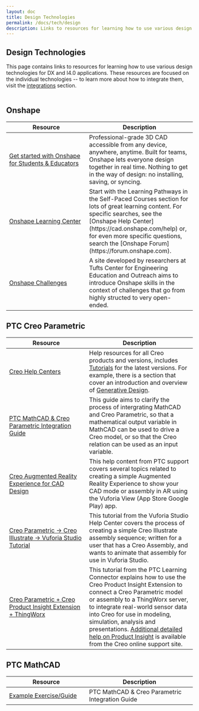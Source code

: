 ```yaml
---
layout: doc
title: Design Technologies
permalink: /docs/tech/design
description: Links to resources for learning how to use various design technologies for DX and I4.0 applications.
---
```


<section class="section">
    <h2>Design Technologies</h2>
    <div>This page contains links to resources for learning how to use various design technologies for DX and I4.0 applications. These resources are focused on the individual technologies -- to learn more about how to integrate them, visit the <a href="/docs/integrations">integrations</a> section.<br /><br />
    </div>
    <div class="container">
        <h2>Onshape</h2>
        <div>
            <table>
                <thead>
                    <tr>
                        <th width="200">Resource</th>
                        <th>Description</th>
                    </tr>
                </thead>
                <tbody>
                    <tr>
                        <td><a href="https://www.onshape.com/en/education/">Get started with Onshape for Students & Educators</a></td>
                        <td>Professional-grade 3D CAD accessible from any device, anywhere, anytime. Built for teams, Onshape lets everyone design together in real time. Nothing to get in the way of design: no installing, saving, or syncing.</td>
                    </tr>
                    <tr>
                        <td><a href="https://learn.onshape.com">Onshape Learning Center</a></td>
                        <td>Start with the Learning Pathways in the Self-Paced Courses section for lots of great learning content. For specific searches, see the [Onshape Help Center](https://cad.onshape.com/help) or, for even more specific questions, search the [Onshape Forum](https://forum.onshape.com).</td>
                    </tr>
                    <tr>
                        <td><a href="https://sites.google.com/view/onshape-challenges/home">Onshape Challenges</a></td>
                        <td>A site developed by researchers at Tufts Center for Engineering Education and Outreach aims to introduce Onshape skills in the context of challenges that go from highly structed to very open-ended.</td>
                    </tr>
                </tbody>
            </table>
        </div>
    </div>
    <div class="container">
        <h2>PTC Creo Parametric</h2>
        <div>
            <table>
                <thead>
                    <tr>
                        <th width="200">Resource</th>
                        <th>Description</th>
                    </tr>
                </thead>
                <tbody>
                    <tr>
                        <td><a href="https://www.ptc.com/en/support/help/Creo">Creo Help Centers</a></td>
                        <td>Help resources for all Creo products and versions, includes <a href="https://support.ptc.com/help/creo/creo_pma/r7.0/usascii/#page/tutorials_pma%2Fonline_help%2Faux_files%2Fpma_tutorials.html%23">Tutorials</a> for the latest versions. For example, there is a section that cover an introduction and overview of <a href="https://support.ptc.com/help/creo/creo_pma/r7.0/usascii/#page/generative_design/online_help/aux_files/generative_design.html#">Generative Design</a>.</td>
                    </tr>
                    <tr>
                        <td><a href="https://apps.ptc.com/schools/curriculum/DX/MathCAD-Creo-DX.pdf">PTC MathCAD & Creo Parametric Integration Guide</a></td>
                        <td>This guide aims to clarify the process of intergrating MathCAD and Creo Parametric, so that a mathematical output variable in MathCAD can be used to drive a Creo model, or so that the Creo relation can be used as an input variable.</td>
                    </tr>
                    <tr>
                        <td><a href="https://support.ptc.com/help/creo/creo_pma/r6.0/usascii/index.html#page/fundamentals%2Far_vr%2Fabout_ar_experience_for_cad_design.html%23">Creo Augmented Reality Experience for CAD Design</a></td>
                        <td>This help content from PTC support covers several topics related to creating a simple Augmented Reality Experience to show your CAD mode or assembly in AR using the Vuforia View (App Store Google Play) app. </td>
                    </tr>
                    <tr>
                        <td><a href="http://support.ptc.com/help/vuforia/studio/en/#page/Studio_Help_Center%2FCreateAnimationSequence.html%23">Creo Parametric → Creo Illustrate → Vuforia Studio Tutorial</a></td>
                        <td>This tutorial from the Vuforia Studio Help Center covers the process of creating a simple Creo Illustrate assembly sequence; written for a user that has a Creo Assembly, and wants to animate that assembly for use in Vuforia Studio.</td>
                    </tr>
                    <tr>
                        <td><a href="https://learningconnector.ptc.com/content/tut-5552/creo-product-insight-extension-introduction">Creo Parametric + Creo Product Insight Extension + ThingWorx</a></td>
                        <td>This tutorial from the PTC Learning Connector explains how to use the Creo Product Insight Extension to connect a Creo Parametric model or assembly to a ThingWorx server, to integrate real-world sensor data into Creo for use in modeling, simulation, analysis and presentations. <a href="https://support.ptc.com/help/creo/creo_pma/r6.0/usascii/index.html#page/assembly%2Finstrumented_assemblies%2FProduct_Insight_Overview.html%23">Additional detailed help on Product Insight</a> is available from the Creo online support site.</td>
                    </tr>
                </tbody>
            </table>
        </div>
    </div>
    <div class="container">
        <h2>PTC MathCAD</h2>
        <div>
            <table>
                <thead>
                    <tr>
                        <th width="200">Resource</th>
                        <th>Description</th>
                    </tr>
                </thead>
                <tbody>
                    <tr>
                        <td><a href="https://apps.ptc.com/schools/curriculum/DX/MathCAD-Creo-DX.pdf">Example Exercise/Guide</a></td>
                        <td>PTC MathCAD & Creo Parametric Integration Guide</td>
                    </tr>
                </tbody>
            </table>
        </div>
    </div>
<section>
